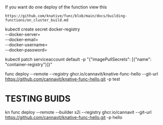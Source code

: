
If you want do one deploy of the function view this

    https://github.com/knative/func/blob/main/docs/building-functions/on_cluster_build.md


kubectl create secret docker-registry <registry-credential-secrets> \
  --docker-server=<private-registry-url> \
  --docker-email=<private-registry-email> \
  --docker-username=<private-registry-user> \
  --docker-password=<private-registry-password>

kubectl patch serviceaccount default -p "{\"imagePullSecrets\": [{\"name\": \"container-registry\"}]}"


func deploy --remote --registry ghcr.io/cannavit/knative-func-hello --git-url https://github.com/cannavit/knative-func-hello.git -p test


# TESTING BUIDS 

kn func deploy --remote --builder s2i --registry ghcr.io/cannavit --git-url https://github.com/cannavit/knative-func-hello.git -p hello